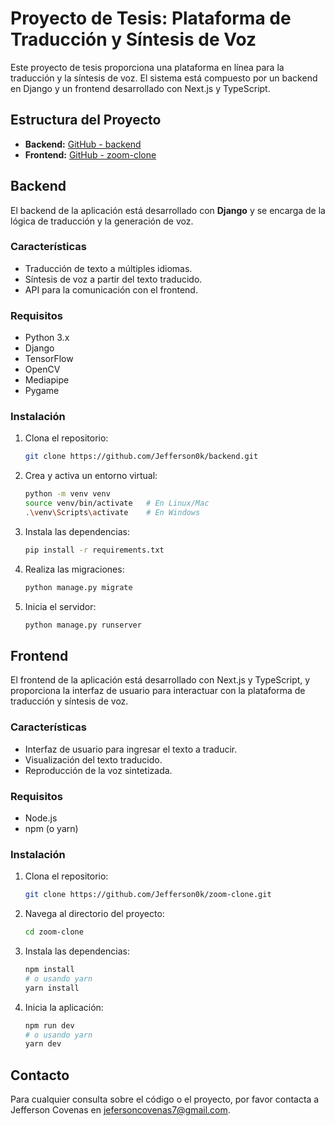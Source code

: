 # Proyecto de Tesis: Plataforma de Traducción y Síntesis de Voz

Este proyecto de tesis proporciona una plataforma en línea para la traducción y la síntesis de voz. El sistema está compuesto por un backend en Django y un frontend desarrollado con Next.js y TypeScript.

## Estructura del Proyecto

- **Backend:** [GitHub - backend](https://github.com/Jefferson0k/backend.git)
- **Frontend:** [GitHub - zoom-clone](https://github.com/Jefferson0k/zoom-clone.git)

## Backend

El backend de la aplicación está desarrollado con **Django** y se encarga de la lógica de traducción y la generación de voz.

### Características

- Traducción de texto a múltiples idiomas.
- Síntesis de voz a partir del texto traducido.
- API para la comunicación con el frontend.

### Requisitos

- Python 3.x
- Django
- TensorFlow
- OpenCV
- Mediapipe
- Pygame

### Instalación

1. Clona el repositorio:
    ```bash
    git clone https://github.com/Jefferson0k/backend.git
    ```

2. Crea y activa un entorno virtual:
    ```bash
    python -m venv venv
    source venv/bin/activate   # En Linux/Mac
    .\venv\Scripts\activate    # En Windows
    ```

3. Instala las dependencias:
    ```bash
    pip install -r requirements.txt
    ```

4. Realiza las migraciones:
    ```bash
    python manage.py migrate
    ```

5. Inicia el servidor:
    ```bash
    python manage.py runserver
    ```

## Frontend

El frontend de la aplicación está desarrollado con Next.js y TypeScript, y proporciona la interfaz de usuario para interactuar con la plataforma de traducción y síntesis de voz.

### Características

- Interfaz de usuario para ingresar el texto a traducir.
- Visualización del texto traducido.
- Reproducción de la voz sintetizada.

### Requisitos

- Node.js
- npm (o yarn)

### Instalación

1. Clona el repositorio:
    ```bash
    git clone https://github.com/Jefferson0k/zoom-clone.git
    ```

2. Navega al directorio del proyecto:
    ```bash
    cd zoom-clone
    ```

3. Instala las dependencias:
    ```bash
    npm install
    # o usando yarn
    yarn install
    ```

4. Inicia la aplicación:
    ```bash
    npm run dev
    # o usando yarn
    yarn dev
    ```

## Contacto

Para cualquier consulta sobre el código o el proyecto, por favor contacta a Jefferson Covenas en [jefersoncovenas7@gmail.com](mailto:jefersoncovenas7@gmail.com).
